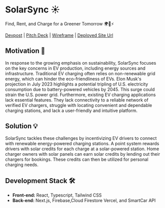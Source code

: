 # SolarSync ☀️
Find, Rent, and Charge for a Greener Tomorrow 🌍🚗⚡️

[Devpost]() | [Pitch Deck](https://docs.google.com/presentation/d/1dxufNl88dOS6HAQ23oeHjk0XJ1lIa8P8bIBG1wljkv4/edit?usp=sharing) | [Wireframe](https://tinyurl.com/2ma2sar6) | [Deployed Site Url](https://solar-sync.vercel.app/)

## Motivation 🌱
In response to the growing emphasis on sustainability, SolarSync focuses on the key concerns in EV production, including energy sources and infrastructure. Traditional EV charging often relies on non-renewable grid energy, which can hinder the eco-friendliness of EVs. Elon Musk's projection in July 2023 highlights a potential tripling of U.S. electricity consumption due to battery-powered vehicles by 2045. This surge could strain the U.S. power grid. Furthermore, existing EV charging applications lack essential features. They lack connectivity to a reliable network of verified EV chargers, struggle with locating convenient and dependable charging stations, and lack a user-friendly and intuitive platform.

## Solution 💡
SolarSync tackles these challenges by incentivizing EV drivers to connect with renewable energy-powered charging stations. A point system rewards drivers with solar credits for each charge at a solar-powered station. Home charger owners with solar panels can earn solar credits by lending out their chargers for bookings. These credits can then be utilized for personal charging needs.

## Development Stack 🛠️
- **Front-end:** React, Typescript, Tailwind CSS
- **Back-end:** Next.js, Firebase,Cloud Firestore Vercel, and SmartCar API
